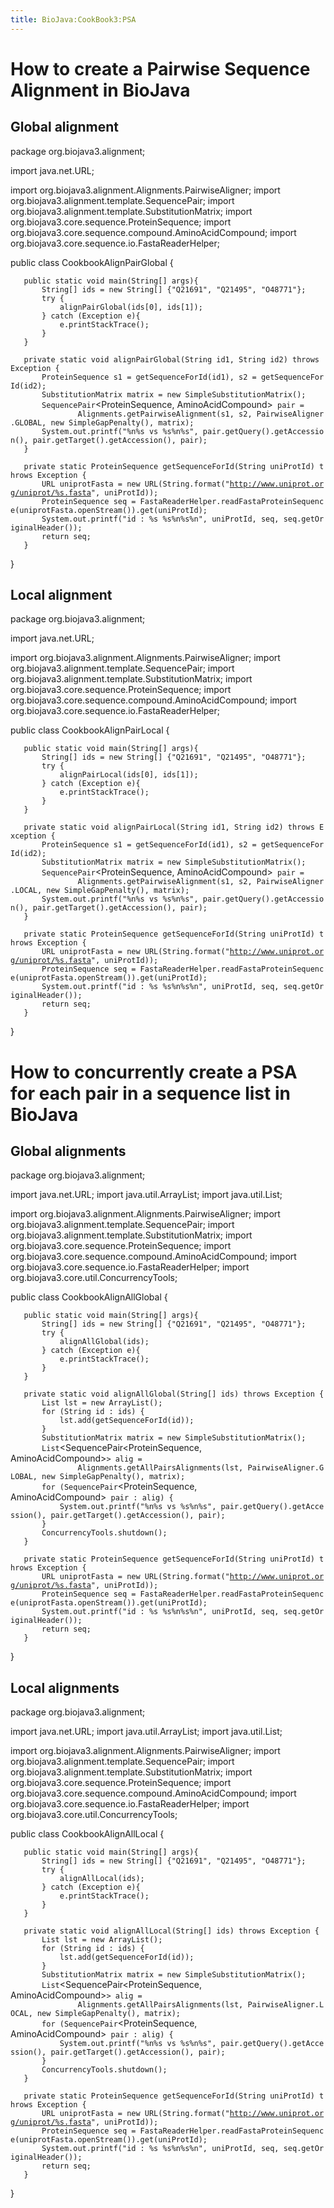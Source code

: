 ```yaml
---
title: BioJava:CookBook3:PSA
---
```


How to create a Pairwise Sequence Alignment in BioJava
======================================================

Global alignment
----------------

<java>

package org.biojava3.alignment;

import java.net.URL;

import org.biojava3.alignment.Alignments.PairwiseAligner; import
org.biojava3.alignment.template.SequencePair; import
org.biojava3.alignment.template.SubstitutionMatrix; import
org.biojava3.core.sequence.ProteinSequence; import
org.biojava3.core.sequence.compound.AminoAcidCompound; import
org.biojava3.core.sequence.io.FastaReaderHelper;

public class CookbookAlignPairGlobal {

`   public static void main(String[] args){`  
`       String[] ids = new String[] {"Q21691", "Q21495", "O48771"};`  
`       try {`  
`           alignPairGlobal(ids[0], ids[1]);`  
`       } catch (Exception e){`  
`           e.printStackTrace();`  
`       }`  
`   }`

`   private static void alignPairGlobal(String id1, String id2) throws Exception {`  
`       ProteinSequence s1 = getSequenceForId(id1), s2 = getSequenceForId(id2);`  
`       SubstitutionMatrix`<AminoAcidCompound>` matrix = new SimpleSubstitutionMatrix`<AminoAcidCompound>`();`  
`       SequencePair`<ProteinSequence, AminoAcidCompound>` pair =`  
`               Alignments.getPairwiseAlignment(s1, s2, PairwiseAligner.GLOBAL, new SimpleGapPenalty(), matrix);`  
`       System.out.printf("%n%s vs %s%n%s", pair.getQuery().getAccession(), pair.getTarget().getAccession(), pair);`  
`   }`

`   private static ProteinSequence getSequenceForId(String uniProtId) throws Exception {`  
`       URL uniprotFasta = new URL(String.format("`[`http://www.uniprot.org/uniprot/%s.fasta`](http://www.uniprot.org/uniprot/%s.fasta)`", uniProtId));`  
`       ProteinSequence seq = FastaReaderHelper.readFastaProteinSequence(uniprotFasta.openStream()).get(uniProtId);`  
`       System.out.printf("id : %s %s%n%s%n", uniProtId, seq, seq.getOriginalHeader());`  
`       return seq;`  
`   }`

}

</java>

Local alignment
---------------

<java>

package org.biojava3.alignment;

import java.net.URL;

import org.biojava3.alignment.Alignments.PairwiseAligner; import
org.biojava3.alignment.template.SequencePair; import
org.biojava3.alignment.template.SubstitutionMatrix; import
org.biojava3.core.sequence.ProteinSequence; import
org.biojava3.core.sequence.compound.AminoAcidCompound; import
org.biojava3.core.sequence.io.FastaReaderHelper;

public class CookbookAlignPairLocal {

`   public static void main(String[] args){`  
`       String[] ids = new String[] {"Q21691", "Q21495", "O48771"};`  
`       try {`  
`           alignPairLocal(ids[0], ids[1]);`  
`       } catch (Exception e){`  
`           e.printStackTrace();`  
`       }`  
`   }`

`   private static void alignPairLocal(String id1, String id2) throws Exception {`  
`       ProteinSequence s1 = getSequenceForId(id1), s2 = getSequenceForId(id2);`  
`       SubstitutionMatrix`<AminoAcidCompound>` matrix = new SimpleSubstitutionMatrix`<AminoAcidCompound>`();`  
`       SequencePair`<ProteinSequence, AminoAcidCompound>` pair =`  
`               Alignments.getPairwiseAlignment(s1, s2, PairwiseAligner.LOCAL, new SimpleGapPenalty(), matrix);`  
`       System.out.printf("%n%s vs %s%n%s", pair.getQuery().getAccession(), pair.getTarget().getAccession(), pair);`  
`   }`

`   private static ProteinSequence getSequenceForId(String uniProtId) throws Exception {`  
`       URL uniprotFasta = new URL(String.format("`[`http://www.uniprot.org/uniprot/%s.fasta`](http://www.uniprot.org/uniprot/%s.fasta)`", uniProtId));`  
`       ProteinSequence seq = FastaReaderHelper.readFastaProteinSequence(uniprotFasta.openStream()).get(uniProtId);`  
`       System.out.printf("id : %s %s%n%s%n", uniProtId, seq, seq.getOriginalHeader());`  
`       return seq;`  
`   }`

}

</java>

How to concurrently create a PSA for each pair in a sequence list in BioJava
============================================================================

Global alignments
-----------------

<java>

package org.biojava3.alignment;

import java.net.URL; import java.util.ArrayList; import java.util.List;

import org.biojava3.alignment.Alignments.PairwiseAligner; import
org.biojava3.alignment.template.SequencePair; import
org.biojava3.alignment.template.SubstitutionMatrix; import
org.biojava3.core.sequence.ProteinSequence; import
org.biojava3.core.sequence.compound.AminoAcidCompound; import
org.biojava3.core.sequence.io.FastaReaderHelper; import
org.biojava3.core.util.ConcurrencyTools;

public class CookbookAlignAllGlobal {

`   public static void main(String[] args){`  
`       String[] ids = new String[] {"Q21691", "Q21495", "O48771"};`  
`       try {`  
`           alignAllGlobal(ids);`  
`       } catch (Exception e){`  
`           e.printStackTrace();`  
`       }`  
`   }`

`   private static void alignAllGlobal(String[] ids) throws Exception {`  
`       List`<ProteinSequence>` lst = new ArrayList`<ProteinSequence>`();`  
`       for (String id : ids) {`  
`           lst.add(getSequenceForId(id));`  
`       }`  
`       SubstitutionMatrix`<AminoAcidCompound>` matrix = new SimpleSubstitutionMatrix`<AminoAcidCompound>`();`  
`       List`<SequencePair<ProteinSequence, AminoAcidCompound>`> alig =`  
`               Alignments.getAllPairsAlignments(lst, PairwiseAligner.GLOBAL, new SimpleGapPenalty(), matrix);`  
`       for (SequencePair`<ProteinSequence, AminoAcidCompound>` pair : alig) {`  
`           System.out.printf("%n%s vs %s%n%s", pair.getQuery().getAccession(), pair.getTarget().getAccession(), pair);`  
`       }`  
`       ConcurrencyTools.shutdown();`  
`   }`

`   private static ProteinSequence getSequenceForId(String uniProtId) throws Exception {`  
`       URL uniprotFasta = new URL(String.format("`[`http://www.uniprot.org/uniprot/%s.fasta`](http://www.uniprot.org/uniprot/%s.fasta)`", uniProtId));`  
`       ProteinSequence seq = FastaReaderHelper.readFastaProteinSequence(uniprotFasta.openStream()).get(uniProtId);`  
`       System.out.printf("id : %s %s%n%s%n", uniProtId, seq, seq.getOriginalHeader());`  
`       return seq;`  
`   }`

}

</java>

Local alignments
----------------

<java>

package org.biojava3.alignment;

import java.net.URL; import java.util.ArrayList; import java.util.List;

import org.biojava3.alignment.Alignments.PairwiseAligner; import
org.biojava3.alignment.template.SequencePair; import
org.biojava3.alignment.template.SubstitutionMatrix; import
org.biojava3.core.sequence.ProteinSequence; import
org.biojava3.core.sequence.compound.AminoAcidCompound; import
org.biojava3.core.sequence.io.FastaReaderHelper; import
org.biojava3.core.util.ConcurrencyTools;

public class CookbookAlignAllLocal {

`   public static void main(String[] args){`  
`       String[] ids = new String[] {"Q21691", "Q21495", "O48771"};`  
`       try {`  
`           alignAllLocal(ids);`  
`       } catch (Exception e){`  
`           e.printStackTrace();`  
`       }`  
`   }`

`   private static void alignAllLocal(String[] ids) throws Exception {`  
`       List`<ProteinSequence>` lst = new ArrayList`<ProteinSequence>`();`  
`       for (String id : ids) {`  
`           lst.add(getSequenceForId(id));`  
`       }`  
`       SubstitutionMatrix`<AminoAcidCompound>` matrix = new SimpleSubstitutionMatrix`<AminoAcidCompound>`();`  
`       List`<SequencePair<ProteinSequence, AminoAcidCompound>`> alig =`  
`               Alignments.getAllPairsAlignments(lst, PairwiseAligner.LOCAL, new SimpleGapPenalty(), matrix);`  
`       for (SequencePair`<ProteinSequence, AminoAcidCompound>` pair : alig) {`  
`           System.out.printf("%n%s vs %s%n%s", pair.getQuery().getAccession(), pair.getTarget().getAccession(), pair);`  
`       }`  
`       ConcurrencyTools.shutdown();`  
`   }`

`   private static ProteinSequence getSequenceForId(String uniProtId) throws Exception {`  
`       URL uniprotFasta = new URL(String.format("`[`http://www.uniprot.org/uniprot/%s.fasta`](http://www.uniprot.org/uniprot/%s.fasta)`", uniProtId));`  
`       ProteinSequence seq = FastaReaderHelper.readFastaProteinSequence(uniprotFasta.openStream()).get(uniProtId);`  
`       System.out.printf("id : %s %s%n%s%n", uniProtId, seq, seq.getOriginalHeader());`  
`       return seq;`  
`   }`

}

</java>
